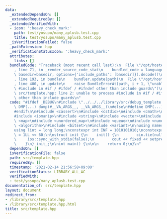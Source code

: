 ```yaml
---
data:
  _extendedDependsOn: []
  _extendedRequiredBy: []
  _extendedVerifiedWith:
  - icon: ':heavy_check_mark:'
    path: test/yosupo/many_aplusb.test.cpp
    title: test/yosupo/many_aplusb.test.cpp
  _isVerificationFailed: false
  _pathExtension: hpp
  _verificationStatusIcon: ':heavy_check_mark:'
  attributes:
    links: []
  bundledCode: "Traceback (most recent call last):\n  File \"/opt/hostedtoolcache/Python/3.9.1/x64/lib/python3.9/site-packages/onlinejudge_verify/documentation/build.py\"\
    , line 71, in _render_source_code_stat\n    bundled_code = language.bundle(stat.path,\
    \ basedir=basedir, options={'include_paths': [basedir]}).decode()\n  File \"/opt/hostedtoolcache/Python/3.9.1/x64/lib/python3.9/site-packages/onlinejudge_verify/languages/cplusplus.py\"\
    , line 193, in bundle\n    bundler.update(path)\n  File \"/opt/hostedtoolcache/Python/3.9.1/x64/lib/python3.9/site-packages/onlinejudge_verify/languages/cplusplus_bundle.py\"\
    , line 400, in update\n    raise BundleErrorAt(path, i + 1, \"unable to process\
    \ #include in #if / #ifdef / #ifndef other than include guards\")\nonlinejudge_verify.languages.cplusplus_bundle.BundleErrorAt:\
    \ src/template.hpp: line 2: unable to process #include in #if / #ifdef / #ifndef\
    \ other than include guards\n"
  code: "#ifdef _DEBUG\n#include \"../../../library/src/debug_template.hpp\"\n#define\
    \ DMP(...) dump(#__VA_ARGS__, __VA_ARGS__)\n#else\n#define DMP(...) ((void)0)\n\
    #endif\n\n#include <cassert>\n#include <cstdio>\n#include <cmath>\n#include <iostream>\n\
    #include <iomanip>\n#include <string>\n#include <vector>\n#include <set>\n#include\
    \ <map>\n#include <unordered_map>\n#include <queue>\n#include <numeric>\n#include\
    \ <algorithm>\n#include <bitset>\n#include <variant>\n\nusing namespace std;\n\
    using lint = long long;\nconstexpr int INF = 1010101010;\nconstexpr lint LINF\
    \ = 1LL << 60;\n\nstruct init {\n    init() {\n        cin.tie(nullptr);\n   \
    \     ios::sync_with_stdio(false);\n        cout << fixed << setprecision(10);\n\
    \    }\n} init_;\n\nint main() {\n\n\n    return 0;\n}\n"
  dependsOn: []
  isVerificationFile: false
  path: src/template.hpp
  requiredBy: []
  timestamp: '2021-02-14 21:56:58+09:00'
  verificationStatus: LIBRARY_ALL_AC
  verifiedWith:
  - test/yosupo/many_aplusb.test.cpp
documentation_of: src/template.hpp
layout: document
redirect_from:
- /library/src/template.hpp
- /library/src/template.hpp.html
title: src/template.hpp
---
```

